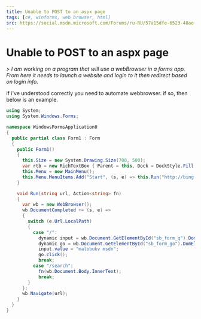 ```yaml
---
title: Unable to POST to an aspx page
tags: [c#, winforms, web browser, html]
src: https://social.msdn.microsoft.com/Forums/ru-RU/57a15dfe-6523-48ae-877d-117b25f9a829/unable-to-post-to-an-aspx-page?forum=csharpgeneral
---
```

# Unable to POST to an aspx page
*> I am working on a program that will use a webBrowser in a forms app. From here it needs to launch a website and login to it then redirect based on login info.*

if i've understood correctly you need to automate webbrowser. if so, then 
below is an example.
```c#
using System;
using System.Windows.Forms;

namespace WindowsFormsApplication0
{
  public partial class Form1 : Form
  {
    public Form1()
    {
      this.Size = new System.Drawing.Size(700, 500);
      var rtb = new RichTextBox { Parent = this, Dock = DockStyle.Fill };
      this.Menu = new MainMenu();
      this.Menu.MenuItems.Add("Start", (s, e) => this.Run("http://bing.com", rtb.AppendText));
    }

    void Run(string url, Action<string> fn)
    {
      var wb = new WebBrowser();
      wb.DocumentCompleted += (s, e) =>
      {
        switch (e.Url.LocalPath)
        {
          case "/":
            dynamic input = wb.Document.GetElementById("sb_form_q").DomElement;
            dynamic go = wb.Document.GetElementById("sb_form_go").DomElement;
            input.value = "malobukv msdn";
            go.click();
            break;
          case "/search":
            fn(wb.Document.Body.InnerText);
            break;
        }
      };
      wb.Navigate(url);
    }
  }
}
```